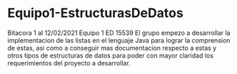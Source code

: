 # Equipo1-EstructurasDeDatos

Bitacora 1 al 12/02/2021
Equipo 1
ED 15539
El grupo empezo a desarrollar la implementacion de las listas en el lenguaje Java para lograr la comprension de estas, asi como a conseguir mas documentacion respecto a estas y otros tipos de estructuras de datos para poder con mayor claridad los requerimientos del proyecto a desarrollar. 
